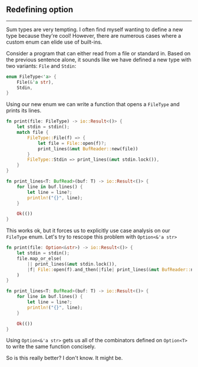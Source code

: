 ## Redefining option

---
Sum types are very tempting. I often find myself wanting to define a new type because they're cool!
However, there are numerous cases where a custom enum can elide use of built-ins.

Consider a program that can either read from a file or standard in.
Based on the previous sentence alone, it sounds like we have defined a new type with two variants: `File` and `Stdin`:
```rust
enum FileType<'a> {
    File(&'a str),
    Stdin,
}
```

Using our new enum we can write a function that opens a `FileType` and prints its lines.
```rust
fn print(file: FileType) -> io::Result<()> {
    let stdin = stdin();
    match file {
        FileType::File(f) => {
            let file = File::open(f)?;
            print_lines(&mut BufReader::new(file))
        }
        FileType::Stdin => print_lines(&mut stdin.lock()),
    }
}

fn print_lines<T: BufRead>(buf: T) -> io::Result<()> {
    for line in buf.lines() {
        let line = line?;
        println!("{}", line);
    }

    Ok(())
}
```

This works ok, but it forces us to explicitly use case analysis on our `FileType` enum.
Let's try to rescope this problem with `Option<&'a str>`
```rust
fn print(file: Option<&str>) -> io::Result<()> {
    let stdin = stdin();
    file.map_or_else(
        || print_lines(&mut stdin.lock()),
        |f| File::open(f).and_then(|file| print_lines(&mut BufReader::new(file))),
    )
}

fn print_lines<T: BufRead>(buf: T) -> io::Result<()> {
    for line in buf.lines() {
        let line = line?;
        println!("{}", line);
    }

    Ok(())
}
```
Using `Option<&'a str>` gets us all of the combinators defined on `Option<T>` to write the same function concisely.

So is this really better? I don't know. It might be.
